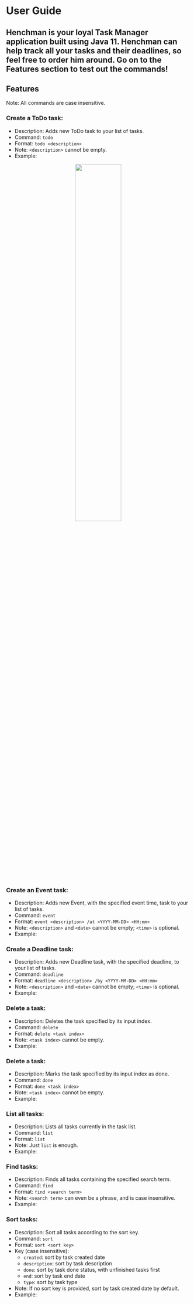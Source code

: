 # User Guide
Henchman is your loyal Task Manager application built using Java 11.
Henchman can help track all your tasks and their deadlines, so feel free to order him around. Go on to the **Features** section to test out the commands! 
---
## Features 
Note: All commands are case insensitive.

### Create a ToDo task:
* Description: Adds new ToDo task to your list of tasks.
* Command: `todo`
* Format: `todo <description>`
* Note: `<description>` cannot be empty.
* Example: 
<p align="center">
  <img width="50%" src="https://github.com/oeiyiping/ip/blob/master/screenshots/todo.png?raw=true">
</p>

### Create an Event task:
* Description: Adds new Event, with the specified event time, task to your list of tasks.
* Command: `event`
* Format: `event <description> /at <YYYY-MM-DD> <HH:mm>`
* Note: `<description>` and `<date>` cannot be empty; `<time>` is optional.
* Example:

### Create a Deadline task:
* Description: Adds new Deadline task, with the specified deadline, to your list of tasks.
* Command: `deadline`
* Format: `deadline <description> /by <YYYY-MM-DD> <HH:mm>`
* Note: `<description>` and `<date>` cannot be empty; `<time>` is optional.
* Example:

### Delete a task:
* Description: Deletes the task specified by its input index.
* Command: `delete`
* Format: `delete <task index>`
* Note: `<task index>` cannot be empty.
* Example: 

### Delete a task:
* Description: Marks the task specified by its input index as done.
* Command: `done`
* Format: `done <task index>`
* Note: `<task index>` cannot be empty.
* Example:

### List all tasks:
* Description: Lists all tasks currently in the task list.
* Command: `list`
* Format: `list`
* Note: Just `list` is enough.
* Example: 

### Find tasks: 
* Description: Finds all tasks containing the specified search term.
* Command: `find`
* Format: `find <search term>`
* Note: `<search term>` can even be a phrase, and is case insensitive.
* Example:

### Sort tasks: 
* Description: Sort all tasks according to the sort key.
* Command: `sort`
* Format: `sort <sort key>`
* Key (case insensitive):
    *  `created`: sort by task created date
    *  `description`: sort by task description
    *  `done`: sort by task done status, with unfinished tasks first
    *  `end`: sort by task end date
    *  `type`: sort by task type
* Note: If no sort key is provided, sort by task created date by default. 
* Example:
